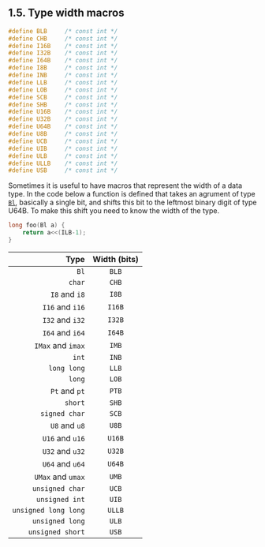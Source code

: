 ## 1.5. Type width macros

```c
#define BLB		/* const int */
#define CHB		/* const int */
#define I16B	/* const int */
#define I32B	/* const int */
#define I64B	/* const int */
#define I8B		/* const int */
#define INB		/* const int */
#define LLB		/* const int */
#define LOB		/* const int */
#define SCB		/* const int */
#define SHB		/* const int */
#define U16B	/* const int */
#define U32B	/* const int */
#define U64B	/* const int */
#define U8B		/* const int */
#define UCB		/* const int */
#define UIB		/* const int */
#define ULB		/* const int */
#define ULLB	/* const int */
#define USB		/* const int */
```

Sometimes it is useful to have macros that represent the width of a data type. In the code below a function is defined that takes an agrument of type [`Bl`](#13-compatibility-types), basically a single bit, and shifts this bit to the leftmost binary digit of type U64B. To make this shift you need to know the width of the type.

```c
long foo(Bl a) {
	return a<<(ILB-1);
}
```

| Type               | Width (bits) |
|-------------------:|:------------:|
|`Bl`                |`BLB`         |
|`char`              |`CHB`         | 
|`I8` and `i8`       |`I8B`         |
|`I16` and `i16`     |`I16B`        |
|`I32` and `i32`     |`I32B`        |
|`I64` and `i64`     |`I64B`        |
|`IMax` and `imax`   |`IMB`         |
|`int`               |`INB`         |
|`long long`         |`LLB`         |
|`long`              |`LOB`         |
|`Pt` and `pt`       |`PTB`         |
|`short`             |`SHB`         |
|`signed char`       |`SCB`         |
|`U8` and `u8`       |`U8B`         |
|`U16` and `u16`     |`U16B`        |
|`U32` and `u32`     |`U32B`        |
|`U64` and `u64`     |`U64B`        |
|`UMax` and `umax`   |`UMB`         |
|`unsigned char`     |`UCB`         |
|`unsigned int`      |`UIB`         |
|`unsigned long long`|`ULLB`        |
|`unsigned long`     |`ULB`         |
|`unsigned short`    |`USB`         |
